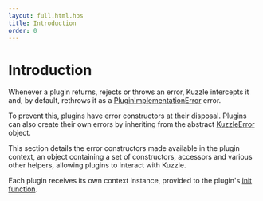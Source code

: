 ```yaml
---
layout: full.html.hbs
title: Introduction
order: 0
---
```


# Introduction

Whenever a plugin returns, rejects or throws an error, Kuzzle intercepts it and, by default, rethrows it as a [PluginImplementationError](/plugins/1/errors/pluginimplementationerror) error.

To prevent this, plugins have error constructors at their disposal. Plugins can also create their own errors by inheriting from the abstract [KuzzleError](/plugins/1/errors/kuzzleerror) object.

This section details the error constructors made available in the plugin context, an object containing a set of constructors, accessors and various other helpers, allowing plugins to interact with Kuzzle.

Each plugin receives its own context instance, provided to the plugin's [init function](/plugins/1/essentials/getting-started/#init-function-default).
